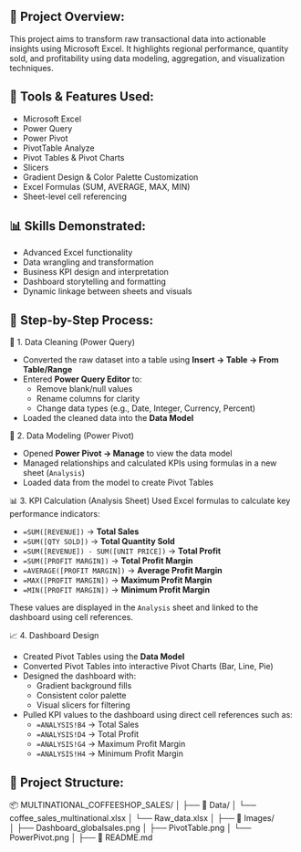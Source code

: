 ## 📂 Project Overview:
This project aims to transform raw transactional data into actionable insights using Microsoft Excel. It highlights regional performance, quantity sold, and profitability using data modeling, aggregation, and visualization techniques.

## 🧠 Tools & Features Used:
- Microsoft Excel
- Power Query
- Power Pivot
- PivotTable Analyze
- Pivot Tables & Pivot Charts
- Slicers
- Gradient Design & Color Palette Customization
- Excel Formulas (SUM, AVERAGE, MAX, MIN)
- Sheet-level cell referencing

## 📊 Skills Demonstrated:
- Advanced Excel functionality
- Data wrangling and transformation
- Business KPI design and interpretation
- Dashboard storytelling and formatting
- Dynamic linkage between sheets and visuals

## 📐 Step-by-Step Process:
🔄 1. Data Cleaning (Power Query)
- Converted the raw dataset into a table using **Insert → Table → From Table/Range**
- Entered **Power Query Editor** to:
  - Remove blank/null values
  - Rename columns for clarity
  - Change data types (e.g., Date, Integer, Currency, Percent)
- Loaded the cleaned data into the **Data Model**

🧩 2. Data Modeling (Power Pivot)
- Opened **Power Pivot → Manage** to view the data model
- Managed relationships and calculated KPIs using formulas in a new sheet (`Analysis`)
- Loaded data from the model to create Pivot Tables

📊 3. KPI Calculation (Analysis Sheet)
Used Excel formulas to calculate key performance indicators:

- `=SUM([REVENUE])` → **Total Sales**
- `=SUM([QTY SOLD])` → **Total Quantity Sold**
- `=SUM([REVENUE]) - SUM([UNIT PRICE])` → **Total Profit**
- `=SUM([PROFIT MARGIN])` → **Total Profit Margin**
- `=AVERAGE([PROFIT MARGIN])` → **Average Profit Margin**
- `=MAX([PROFIT MARGIN])` → **Maximum Profit Margin**
- `=MIN([PROFIT MARGIN])` → **Minimum Profit Margin**

These values are displayed in the `Analysis` sheet and linked to the dashboard using cell references.

📈 4. Dashboard Design
- Created Pivot Tables using the **Data Model**
- Converted Pivot Tables into interactive Pivot Charts (Bar, Line, Pie)
- Designed the dashboard with:
  - Gradient background fills
  - Consistent color palette
  - Visual slicers for filtering
- Pulled KPI values to the dashboard using direct cell references such as:
  - `=ANALYSIS!B4` → Total Sales
  - `=ANALYSIS!D4` → Total Profit
  - `=ANALYSIS!G4` → Maximum Profit Margin
  - `=ANALYSIS!H4` → Minimum Profit Margin

## 📁 Project Structure:
📦 MULTINATIONAL_COFFEESHOP_SALES/
│
├── 📁 Data/
│   └── coffee_sales_multinational.xlsx 
│   └── Raw_data.xlsx
│
├── 📁 Images/               
│   ├── Dashboard_globalsales.png
│   ├── PivotTable.png
│   └── PowerPivot.png
│
├── 📄 README.md                             
